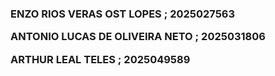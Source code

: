 <h3>
 ENZO RIOS VERAS OST LOPES ; 2025027563


 ANTONIO LUCAS DE OLIVEIRA NETO ; 2025031806

 
 ARTHUR LEAL TELES ; 2025049589
</h3>
